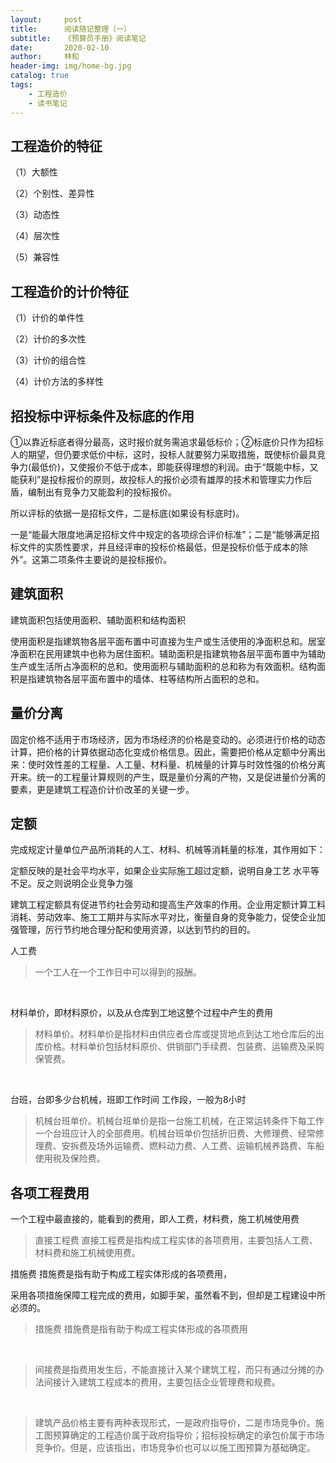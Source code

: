 ```yaml
---
layout:     post
title:      阅读随记整理（一）
subtitle:   《预算员手册》阅读笔记
date:       2020-02-10
author:     林和
header-img: img/home-bg.jpg
catalog: true
tags:
    - 工程造价
    - 读书笔记
---
```



## 工程造价的特征

（1）大额性 

（2）个别性、差异性 

（3）动态性 

（4）层次性 

（5）兼容性


## 工程造价的计价特征

（1）计价的单件性

（2）计价的多次性 

（3）计价的组合性

（4）计价方法的多样性


## 招投标中评标条件及标底的作用

①以靠近标底者得分最高，这时报价就务需追求最低标价；②标底价只作为招标人的期望，但仍要求低价中标，这时，投标人就要努力采取措施，既使标价最具竞争力(最低价)，又使报价不低于成本，即能获得理想的利润。由于“既能中标，又能获利”是投标报价的原则，故投标人的报价必须有雄厚的技术和管理实力作后盾，编制出有竞争力又能盈利的投标报价。

所以评标的依据一是招标文件，二是标底(如果设有标底时)。

一是“能最大限度地满足招标文件中规定的各项综合评价标准”；二是“能够满足招标文件的实质性要求，并且经评审的投标价格最低，但是投标价低于成本的除外”。这第二项条件主要说的是投标报价。


## 建筑面积

建筑面积包括使用面积、辅助面积和结构面积

使用面积是指建筑物各层平面布置中可直接为生产或生活使用的净面积总和。居室净面积在民用建筑中也称为居住面积。辅助面积是指建筑物各层平面布置中为辅助生产或生活所占净面积的总和。使用面积与辅助面积的总和称为有效面积。结构面积是指建筑物各层平面布置中的墙体、柱等结构所占面积的总和。

## 量价分离
固定价格不适用于市场经济，因为市场经济的价格是变动的。必须进行价格的动态计算，把价格的计算依据动态化变成价格信息。因此，需要把价格从定额中分离出来：使时效性差的工程量、人工量、材料量、机械量的计算与时效性强的价格分离开来。统一的工程量计算规则的产生，既是量价分离的产物，又是促进量价分离的要素，更是建筑工程造价计价改革的关键一步。

## 定额
完成规定计量单位产品所消耗的人工、材料、机械等消耗量的标准，其作用如下：

定额反映的是社会平均水平，如果企业实际施工超过定额，说明自身工艺 水平等不足。反之则说明企业竞争力强

建筑工程定额具有促进节约社会劳动和提高生产效率的作用。企业用定额计算工料消耗、劳动效率、施工工期并与实际水平对比，衡量自身的竞争能力，促使企业加强管理，厉行节约地合理分配和使用资源，以达到节约的目的。

人工费
> 一个工人在一个工作日中可以得到的报酬。

&nbsp;

材料单价，即材料原价，以及从仓库到工地这整个过程中产生的费用
> 材料单价。材料单价是指材料由供应者仓库或提货地点到达工地仓库后的出库价格。材料单价包括材料原价、供销部门手续费、包装费、运输费及采购保管费。

&nbsp;

台班，台即多少台机械，班即工作时间 工作段，一般为8小时
> 机械台班单价。机械台班单价是指一台施工机械，在正常运转条件下每工作一个台班应计入的全部费用。机械台班单价包括折旧费、大修理费、经常修理费、安拆费及场外运输费、燃料动力费、人工费、运输机械养路费、车船使用税及保险费。



## 各项工程费用

一个工程中最直接的，能看到的费用，即人工费，材料费，施工机械使用费
> 直接工程费 直接工程费是指构成工程实体的各项费用，主要包括人工费、材料费和施工机械使用费。



措施费 措施费是指有助于构成工程实体形成的各项费用，



采用各项措施保障工程完成的费用，如脚手架，虽然看不到，但却是工程建设中所必须的。

> 措施费 措施费是指有助于构成工程实体形成的各项费用

&nbsp;

> 间接费是指费用发生后，不能直接计入某个建筑工程，而只有通过分摊的办法间接计入建筑工程成本的费用，主要包括企业管理费和规费。

&nbsp;

> 建筑产品价格主要有两种表现形式，一是政府指导价，二是市场竞争价。施工图预算确定的工程造价属于政府指导价；招标投标确定的承包价属于市场竞争价。但是，应该指出，市场竞争价也可以以施工图预算为基础确定。
>


